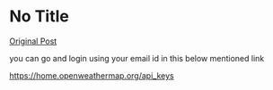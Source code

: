 # No Title

[Original Post](https://discourse.onlinedegree.iitm.ac.in/t/165959/23)

<p>you can go and login using your email id in this below mentioned link</p>
<p><a href="https://home.openweathermap.org/api_keys" class="onebox" target="_blank" rel="noopener nofollow ugc">https://home.openweathermap.org/api_keys</a></p>
